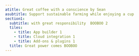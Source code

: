 ```yaml
---
atitle: Great coffee with a conscience by Sean
asubtitle: Support sustainable farming while enjoying a cup
section1:
  subtitle: with great responsibility  BOOBOO 2
  tiles:
    - title: App builder 1
    - title: Cloud integration 1
    - title: Add-ons & plugins 1
  title: Great power comes BOOBOO
---
```


